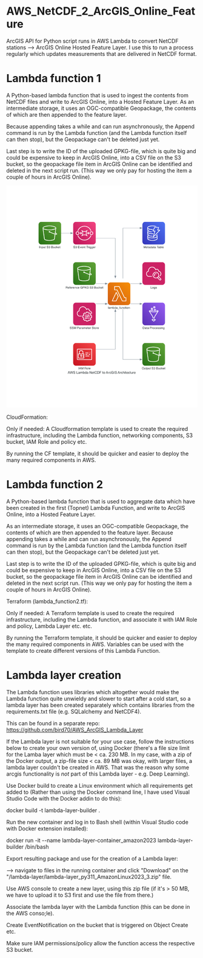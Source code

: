 # AWS_NetCDF_2_ArcGIS_Online_Feature
ArcGIS API for Python script runs in AWS Lambda to convert NetCDF stations --> ArcGIS Online Hosted Feature Layer. I use this to run a process regularly which updates measurements that are delivered in NetCDF format.

# Lambda function 1

A Python-based lambda function that is used to ingest the contents from NetCDF files and write to ArcGIS Online, into a Hosted Feature Layer. 
As an intermediate storage, it uses an OGC-compatible Geopackage, the contents of which are then appended to the feature layer.

Because appending takes a while and can run asynchronously, the Append command is run by the Lambda function (and the Lambda function itself can then stop), but the Geopackage can't be deleted just yet.

Last step is to write the ID of the uploaded GPKG-file, which is quite big and could be expensive to keep in ArcGIS Online, into a CSV file on the S3 bucket, so the geopackage file item in ArcGIS Online can be identified and deleted in the next script run. (This way we only pay for hosting the item a couple of hours in ArcGIS Online).

![AWS Lambda Function Diagram](aws_lambda_netcdf_arcgis_architecture.png)

CloudFormation:

Only if needed: A Cloudformation template is used to create the required infrastructure, including the Lambda function, networking components, S3 bucket, IAM Role and policy etc.

By running the CF template, it should be quicker and easier to deploy the many required components in AWS.

# Lambda function 2

A Python-based lambda function that is used to aggregate data which have been created in the first (Topnet) Lambda Function, and write to ArcGIS Online, into a Hosted Feature Layer.

As an intermediate storage, it uses an OGC-compatible Geopackage, the contents of which are then appended to the feature layer. Because appending takes a while and can run asynchronously, the Append command is run by the Lambda function (and the Lambda function itself can then stop), but the Geopackage can't be deleted just yet.

Last step is to write the ID of the uploaded GPKG-file, which is quite big and could be expensive to keep in ArcGIS Online, into a CSV file on the S3 bucket, so the geopackage file item in ArcGIS Online can be identified and deleted in the next script run. (This way we only pay for hosting the item a couple of hours in ArcGIS Online).

Terraform (lambda_function2.tf):

Only if needed: A Terraform template is used to create the required infrastructure, including the Lambda function, and associate it with IAM Role and policy, Lambda Layer etc. etc.

By running the Terraform template, it should be quicker and easier to deploy the many required components in AWS. Variables can be used with the template to create different versions of this Lambda Function.

# Lambda layer creation

The Lambda function uses libraries which altogether would make the Lambda function quite unwieldy and slower to start after a cold start, so a lambda layer has been created separately which contains libraries from the requirements.txt file (e.g. SQLalchemy and NetCDF4).

This can be found in a separate repo: https://github.com/bird70/AWS_ArcGIS_Lambda_Layer

If the Lambda layer is not suitable for your use case, follow the instructions below to create your own version of, using Docker (there's a file size limit for the Lamba layer which must be < ca. 230 MB. In my case, with a zip of the Docker output, a zip-file size < ca. 89 MB was okay, with larger files, a lambda layer couldn't be created in AWS. That was the reason why some arcgis functionality is _not_ part of this Lambda layer - e.g. Deep Learning).

Use Docker build to create a Linux environment which all requirements get added to (Rather than using the Docker command line, I have used Visual Studio Code with the Docker addin to do this):

docker build -t lambda-layer-builder .

Run the new container and log in to Bash shell (within Visual Studio code with Docker extension installed):

docker run -it --name lambda-layer-container_amazon2023 lambda-layer-builder /bin/bash

Export resulting package and use for the creation of a Lambda layer:

--> navigate to files in the running container and click "Download" on the "/lambda-layer/lambda-layer_py311_AmazonLinux2023_3.zip" file.

Use AWS console to create a new layer, using this zip file (if it's > 50 MB, we have to upload it to S3 first and use the file from there.)

Associate the lambda layer with the Lambda function (this can be done in the AWS conso;le).

Create EventNotification on the bucket that is triggered on Object Create etc.

Make sure IAM permissions/policy allow the function access the respective S3 bucket.
